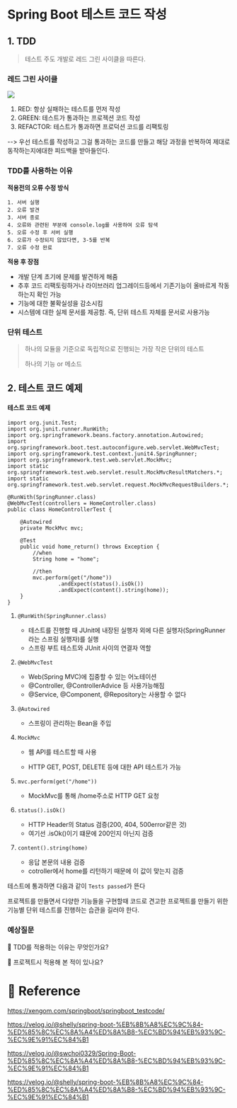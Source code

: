 # Spring Boot 테스트 코드 작성

## 1. TDD

> 테스트 주도 개발로 레드 그린 사이클을 따른다.

### 레드 그린 사이클

<img src="https://xengom.com/assets/images/2/TDD.png">

1. RED: 항상 실패하는 테스트를 먼저 작성
2. GREEN: 테스트가 통과하는 프로젝션 코드 작성
3. REFACTOR: 테스트가 통과하면 프로덕션 코드를 리팩토링

--> 우선 테스트를 작성하고 그걸 통과하는 코드를 만들고 해당 과정을 반복하여 제대로 동작하는지에대한 피드백을 받아들인다.

### TDD를 사용하는 이유

**적용전의 오류 수정 방식**

``` 
1. 서버 실행
2. 오류 발견
3. 서버 종료
4. 오류와 관련된 부분에 console.log를 사용하여 오류 탐색
5. 오류 수정 후 서버 실행
6. 오류가 수정되지 않았다면, 3-5를 반복
7. 오류 수정 완료
```

**적용 후 장점**

* 개발 단계 초기에 문제를 발견하게 해줌
* 추후 코드 리팩토링하거나 라이브러리 업그레이드등에서 기존기능이 올바르게 작동하는지 확인 가능
* 기능에 대한 불확실성을 감소시킴
* 시스템에 대한 실제 문서를 제공함. 즉, 단위 테스트 자체를 문서로 사용가능

### 단위 테스트

> 하나의 모듈을 기준으로 독립적으로 진행되는 가장 작은 단위의 테스트
>
> 하나의 기능 or 메소드

## 2.  테스트 코드 예제

#### 테스트 코드 예제

```
import org.junit.Test;
import org.junit.runner.RunWith;
import org.springframework.beans.factory.annotation.Autowired;
import org.springframework.boot.test.autoconfigure.web.servlet.WebMvcTest;
import org.springframework.test.context.junit4.SpringRunner;
import org.springframework.test.web.servlet.MockMvc;
import static org.springframework.test.web.servlet.result.MockMvcResultMatchers.*;
import static org.springframework.test.web.servlet.request.MockMvcRequestBuilders.*;

@RunWith(SpringRunner.class)
@WebMvcTest(controllers = HomeController.class)
public class HomeControllerTest {

    @Autowired
    private MockMvc mvc;

    @Test
    public void home_return() throws Exception {
        //when
        String home = "home";

        //then
        mvc.perform(get("/home"))
                .andExpect(status().isOk())
                .andExpect(content().string(home));
    }
}
```



1. `@RunWith(SpringRunner.class)`
   * 테스트를 진행할 때 JUnit에 내장된 실행자 외에 다른 실행자(SpringRunner라는 스프링 실행자)를 실행
   * 스프링 부트 테스트와 JUnit 사이의 연결자 역할

2. `@WebMvcTest`
   * Web(Spring MVC)에 집중할 수 있는 어노테이션
   * @Controller, @ControllerAdvice 등 사용가능해짐
   * @Service, @Component, @Repository는 사용할 수 없다

3. `@Autowired`
   * 스프링이 관리하는 Bean을 주입

4. `MockMvc`

   * 웹 API를 테스트할 때 사용

   * HTTP GET, POST, DELETE 등에 대한 API 테스트가 가능

5. `mvc.perform(get("/home"))`
   * MockMvc를 통해 /home주소로 HTTP GET 요청
6. `status().isOk()`
   * HTTP Header의 Status 검증(200, 404, 500error같은 것)
   * 여기선 .isOk()이기 떄문에 200인지 아닌지 검증
7. `content().string(home)`
   * 응답 본문의 내용 검증
   * cotroller에서 home를 리턴하기 때문에 이 값이 맞는지 검증

테스트에 통과하면 다음과 같이 `Tests passed`가 뜬다

프로젝트를 만들면서 다양한 기능들을 구현할때 코드로 견고한 프로젝트를 만들기 위한 기능별 단위 테스트를 진행하는 습관을 길러야 한다.

### 예상질문

📌 TDD를 적용하는 이유는 무엇인가요?

📌 프로젝트시 적용해 본 적이 있나요?

 # 🔗 Reference

https://xengom.com/springboot/springboot_testcode/

https://velog.io/@shelly/spring-boot-%EB%8B%A8%EC%9C%84-%ED%85%8C%EC%8A%A4%ED%8A%B8-%EC%BD%94%EB%93%9C-%EC%9E%91%EC%84%B1

https://velog.io/@swchoi0329/Spring-Boot-%ED%85%8C%EC%8A%A4%ED%8A%B8-%EC%BD%94%EB%93%9C-%EC%9E%91%EC%84%B1

https://velog.io/@shelly/spring-boot-%EB%8B%A8%EC%9C%84-%ED%85%8C%EC%8A%A4%ED%8A%B8-%EC%BD%94%EB%93%9C-%EC%9E%91%EC%84%B1